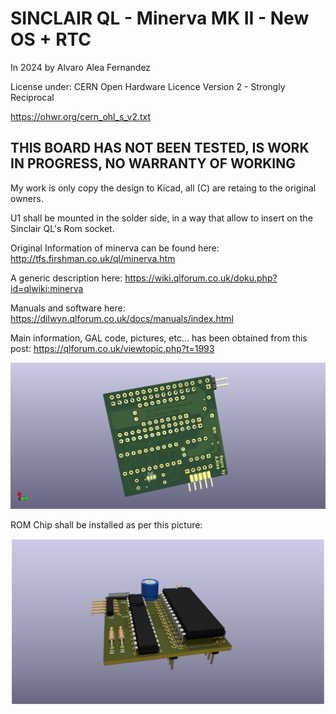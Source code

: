 # SINCLAIR QL - Minerva MK II - New OS + RTC

In 2024 by Alvaro Alea Fernandez

License under: CERN Open Hardware Licence Version 2 - Strongly Reciprocal

https://ohwr.org/cern_ohl_s_v2.txt

## THIS BOARD HAS NOT BEEN TESTED, IS WORK IN PROGRESS, NO WARRANTY OF WORKING

My work is only copy the design to Kicad, all (C) are retaing to the original owners.

U1 shall be mounted in the solder side, in a way that allow to insert on the Sinclair QL's Rom socket.

Original Information of minerva can be found here: http://tfs.firshman.co.uk/ql/minerva.htm

A generic description here: https://wiki.qlforum.co.uk/doku.php?id=qlwiki:minerva

Manuals and software here: https://dilwyn.qlforum.co.uk/docs/manuals/index.html

Main information, GAL code, pictures, etc... has been obtained from this post: https://qlforum.co.uk/viewtopic.php?t=1993


![My image](QL_Minerva_MK2.png)

ROM Chip shall be installed as per this picture:

![My image](QL_Minerva_MK2_mount.png)




